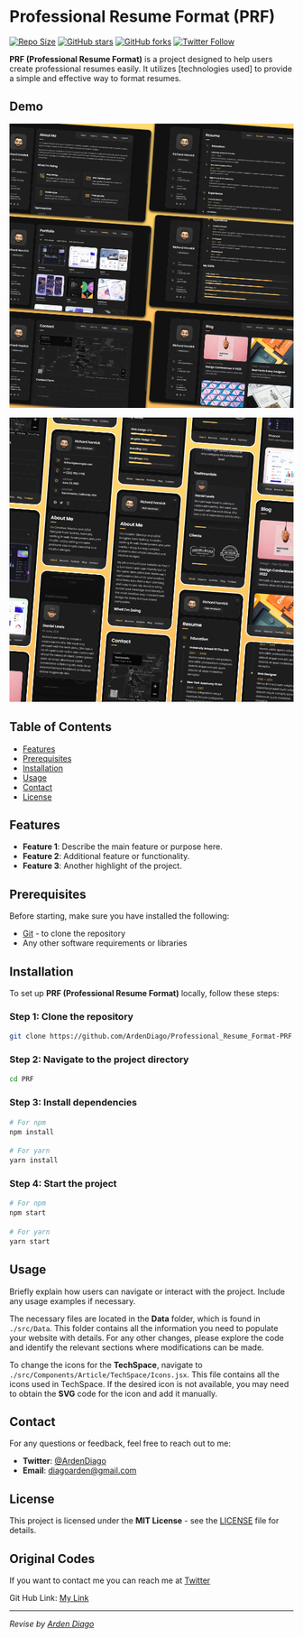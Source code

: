 
# Professional Resume Format (PRF)

[![Repo Size](https://img.shields.io/github/repo-size/ArdenDiago/Professional_Resume_Format-PRF)](https://github.com/ArdenDiago/Professional_Resume_Format-PRF)
[![GitHub stars](https://img.shields.io/github/stars/ArdenDiago/Professional_Resume_Format-PRF?style=social)](https://github.com/ArdenDiago/Professional_Resume_Format-PRF/stargazers)
[![GitHub forks](https://img.shields.io/github/forks/ArdenDiago/Professional_Resume_Format-PRF?style=social)](https://github.com/ArdenDiago/Professional_Resume_Format-PRF/network/members)
[![Twitter Follow](https://img.shields.io/twitter/follow/ArdenDiago?style=social)](https://x.com/ArdenDiago)


**PRF (Professional Resume Format)** is a project designed to help users create professional resumes easily. It utilizes [technologies used] to provide a simple and effective way to format resumes.

## Demo

![Desktop Demo](website-demo-image/desktop.png "Desktop Demo")

![Mobile Demo](website-demo-image/mobile.png "Mobile Demo")

## Table of Contents
- [Features](#features)
- [Prerequisites](#prerequisites)
- [Installation](#installation)
- [Usage](#usage)
- [Contact](#contact)
- [License](#license)

## Features

- **Feature 1**: Describe the main feature or purpose here.
- **Feature 2**: Additional feature or functionality.
- **Feature 3**: Another highlight of the project.

## Prerequisites

Before starting, make sure you have installed the following:

- [Git](https://git-scm.com/downloads) - to clone the repository
- Any other software requirements or libraries

## Installation

To set up **PRF (Professional Resume Format)** locally, follow these steps:

### Step 1: Clone the repository
```bash
git clone https://github.com/ArdenDiago/Professional_Resume_Format-PRF.git
```

### Step 2: Navigate to the project directory
```bash
cd PRF
```

### Step 3: Install dependencies
```bash
# For npm
npm install

# For yarn
yarn install
```

### Step 4: Start the project
```bash
# For npm
npm start

# For yarn
yarn start
```

## Usage

Briefly explain how users can navigate or interact with the project. Include any usage examples if necessary.

The necessary files are located in the **Data** folder, which is found in `./src/Data`. This folder contains all the information you need to populate your website with details. For any other changes, please explore the code and identify the relevant sections where modifications can be made.

To change the icons for the **TechSpace**, navigate to `./src/Components/Article/TechSpace/Icons.jsx`. This file contains all the icons used in TechSpace. If the desired icon is not available, you may need to obtain the **SVG** code for the icon and add it manually.

## Contact

For any questions or feedback, feel free to reach out to me:

- **Twitter**: [@ArdenDiago](https://x.com/ArdenDiago)
- **Email**: [diagoarden@gmail.com](mailto:diagoarden@gmail.com)

## License

This project is licensed under the **MIT License** - see the [LICENSE](LICENSE) file for details.


## Original Codes

If you want to contact me you can reach me at [Twitter](https://www.twitter.com/codewithsadee)

Git Hub Link: 
[My Link](https://github.com/codewithsadee/vcard-personal-portfolio.git)

---

*Revise by [Arden Diago](https://github.com/ArdenDiago)*
